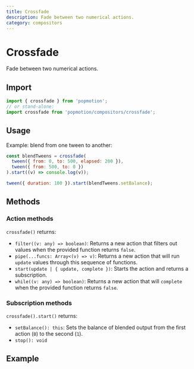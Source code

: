 ```yaml
---
title: Crossfade
description: Fade between two numerical actions.
category: compositors
---
```


# Crossfade

Fade between two numerical actions.

## Import

```javascript
import { crossfade } from 'popmotion';
// or stand-alone:
import crossfade from 'popmotion/compositors/crossfade';
```

## Usage

Example: blend from one tween to another:

```javascript
const blendTweens = crossfade(
  tween({ from: 0, to: 500, elapsed: 200 }),
  tween({ from: 500, to: 0 })
).start((v) => console.log(v));

tween({ duration: 100 }).start(blendTweens.setBalance);
```

## Methods

### Action methods

`crossfade()` returns:

- `filter((v: any) => boolean)`: Returns a new action that filters out values when the provided function returns `false`.
- `pipe(...funcs: Array<(v) => v)`: Returns a new action that will run `update` values through this sequence of functions.
- `start(update | { update, complete })`: Starts the action and returns a subscription.
- `while((v: any) => boolean)`: Returns a new action that will `complete` when the provided function returns `false`.


### Subscription methods

`crossfade().start()` returns:

- `setBalance(): this`: Sets the balance of blended output from the first action (`0`) to the second (`1`).
- `stop(): void`

## Example

<CodePen id="ooPjxj" />
